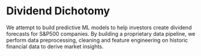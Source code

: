 # Dividend Dichotomy

We attempt to build predictive ML models to help investors create dividend forecasts for S&P500 companies. By building a proprietary data pipeline, we perform data preprocessing, cleaning and feature engineering on historic financial data to derive market insights.
